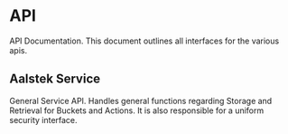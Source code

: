 # API

API Documentation. This document outlines all interfaces for the various apis.

## Aalstek Service

General Service API. Handles general functions regarding Storage and Retrieval for Buckets and Actions.
It is also responsible for a uniform security interface.